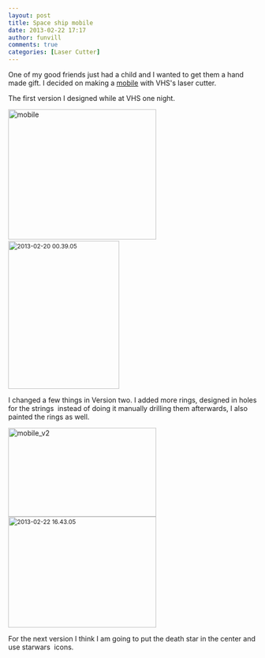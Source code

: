 ```yaml
---
layout: post
title: Space ship mobile 
date: 2013-02-22 17:17
author: funvill
comments: true
categories: [Laser Cutter]
---
```

One of my good friends just had a child and I wanted to get them a hand made gift. I decided on making a <a href="http://en.wikipedia.org/wiki/Mobile_(sculpture)">mobile</a> with VHS's laser cutter.

The first version I designed while at VHS one night.

<a href="http://blog.abluestar.com/public/uploads/2013/02/mobile.png"><img class="alignnone size-medium wp-image-3175" alt="mobile" src="http://blog.abluestar.com/public/uploads/2013/02/mobile-300x264.png" width="300" height="264" /></a> <img class="alignnone size-medium wp-image-3176" style="font-size: 12px; line-height: 18px;" alt="2013-02-20 00.39.05" src="http://blog.abluestar.com/public/uploads/2013/02/2013-02-20-00.39.05-225x300.jpg" width="225" height="300" />

I changed a few things in Version two. I added more rings, designed in holes for the strings  instead of doing it manually drilling them afterwards, I also painted the rings as well.

<a href="http://blog.abluestar.com/public/uploads/2013/02/mobile_v2.png"><img alt="mobile_v2" src="http://blog.abluestar.com/public/uploads/2013/02/mobile_v2-300x180.png" width="300" height="180" /></a><img class="alignnone size-medium wp-image-3177" style="font-size: 12px; line-height: 18px;" alt="2013-02-22 16.43.05" src="http://blog.abluestar.com/public/uploads/2013/02/2013-02-22-16.43.05-300x225.jpg" width="300" height="225" />

For the next version I think I am going to put the death star in the center and use starwars  icons.
